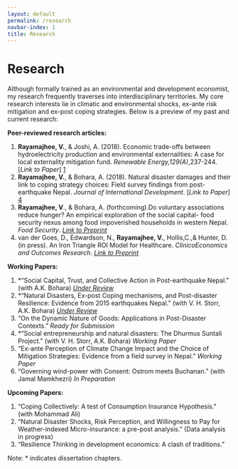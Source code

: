 ```yaml
---
layout: default
permalink: /research
navbar-index: 1
title: Research
---
```


Research
========

Although formally trained as an environmental and development economist, my research frequently traverses into interdisciplinary territories. My core research interests lie in climatic and environmental shocks, ex-ante risk mitigation and ex-post coping strategies. Below is a preview of my past and current research:

**Peer-reviewed research articles:** 

1. **Rayamajhee, V.**, & Joshi, A. (2018). Economic trade-offs between hydroelectricity production and environmental externalities: A case for local externality mitigation fund. *Renewable Energy,129(A)*,237-244. [*Link to Paper*] [1]
2. **Rayamajhee, V.**, & Bohara, A. (2018). Natural disaster damages and their link to coping strategy choices: Field survey findings from post- earthquake Nepal. *Journal of International Development*. [*Link to Paper*] [4]
3. **Rayamajhee, V**., & Bohara, A. (forthcoming).Do voluntary associations reduce hunger? An empirical exploration of the social  capital- food security nexus among food impoverished households in western Nepal. *Food Security*. [*Link to Preprint*][2]
4. van der Goes, D., Edwardson, N., **Rayamajhee, V.**, Hollis,C.,& Hunter, D. (in press). An Iron Triangle ROI Model for Healthcare. *ClinicoEconomics and Outcomes Research*. [*Link to Preprint*][3]

**Working Papers:**

1. *“Social Capital, Trust, and Collective Action in Post-earthquake Nepal.” (with A.K. Bohara) [*Under Review*][5]
2. *“Natural Disasters, Ex-post Coping mechanisms, and Post-disaster Resilience: Evidence from 2015 earthquakes Nepal.” (with V. H. Storr, A.K. Bohara) [*Under Review*][6]
3. “On the Dynamic Nature of Goods: Applications in Post-Disaster Contexts.” *Ready for Submission*
4. *“Social entrepreneurship and natural disasters: The Dhurmus Suntali Project.” (with V. H. Storr, A.K. Bohara) *Working Paper*
5. “Ex-ante Perception of Climate Change Impact and the Choice of Mitigation Strategies: Evidence from a field survey in Nepal.” *Working Paper*
6. “Governing wind-power with Consent: Ostrom meets Buchanan.” (with Jamal Mamkhezri) *In Preparation*

**Upcoming Papers:**
1. “Coping Collectively: A test of Consumption Insurance Hypothesis." (with Mohammad Ali) 
2. “Natural Disaster Shocks, Risk Perception, and Willingness to Pay for Weather-indexed Micro-insurance: a pre-post analysis.” (Data analysis in progress)
3. “Resilience Thinking in development economics: A clash of traditions.”


Note: * indicates dissertation chapters.

[1]: https://doi.org/10.1016/j.renene.2018.06.009
[2]: /files/Paper3.pdf
[3]: /files/Paper4.pdf
[4]: https://doi.org/10.1002/jid.3406
[5]: /files/Chapter2.pdf
[6]: /files/Chapter1.pdf

